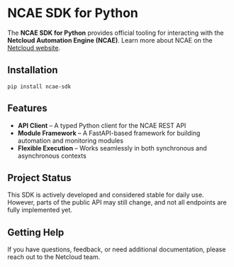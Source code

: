 # NCAE SDK for Python

The **NCAE SDK for Python** provides official tooling for interacting with the **Netcloud Automation Engine (NCAE)**.
Learn more about NCAE on the [Netcloud website](https://www.netcloud.ch/netcloud-automation-services).

## Installation

```shell
pip install ncae-sdk
```

## Features

- **API Client** – A typed Python client for the NCAE REST API
- **Module Framework** – A FastAPI-based framework for building automation and monitoring modules
- **Flexible Execution** – Works seamlessly in both synchronous and asynchronous contexts

## Project Status

This SDK is actively developed and considered stable for daily use. However, parts of the public API may still change,
and not all endpoints are fully implemented yet.

## Getting Help

If you have questions, feedback, or need additional documentation, please reach out to the Netcloud team.

